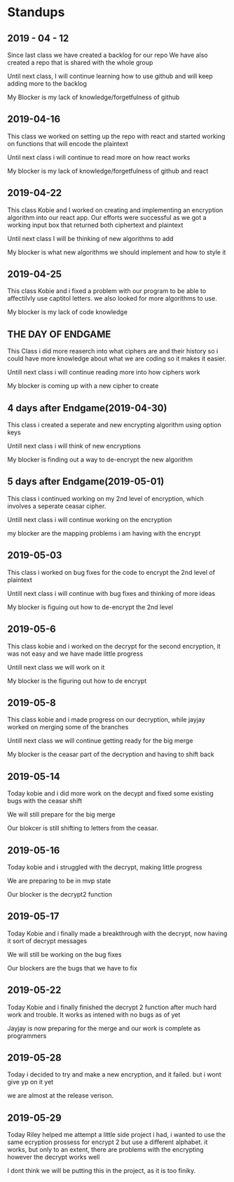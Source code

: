 # Standups

## 2019 - 04 - 12

Since last class we have created a backlog for our repo
We have also created a repo that is shared with the whole group

Until next class, I will continue learning how to use github and will keep adding more to the backlog

My Blocker is my lack of knowledge/forgetfulness of github


## 2019-04-16

This class we worked on setting up the repo with react and started working on functions that will encode the plaintext

Until next class i will continue to read more on how react works

My blocker is my lack of knowledge/forgetfulness of github and react

## 2019-04-22

This class Kobie and I worked on creating and implementing an encryption algorithm into our react app. Our efforts were successful as we got a working input box that returned both ciphertext and plaintext

Until next class I will be thinking of new algorithms to add

My blocker is what new algorithms we should implement and how to style it

## 2019-04-25

This class Kobie and i fixed a problem with our program to be able to affectilvly use captitol letters. we also looked for more algorithms to use.

My blocker is my lack of code knowledge

## THE DAY OF ENDGAME

This Class i did more reaserch into what ciphers are and their history so i could have more knowledge about what we are coding so it makes it easier.

Untill next class i will continue reading more into how ciphers work

My blocker is coming up with a new cipher to create

## 4 days after Endgame(2019-04-30)

This class i created a seperate and new encrypting algorithm using option keys

Untill next class i will think of new encryptions

My blocker is finding out a way to de-encrypt the new algorithm

## 5 days after Endgame(2019-05-01)

This class i continued working on my 2nd level of encryption, which involves a seperate ceasar cipher.

Untill next class i will continue working on the encryption

my blocker are the mapping problems i am having with the encrypt

## 2019-05-03

This class i worked on bug fixes for the code to encrypt the 2nd level of plaintext

Untill next class i will continue with bug fixes and thinking of more ideas

My blocker is figuing out how to de-encrypt the 2nd level


## 2019-05-6

This class kobie and i worked on the decrypt for the second encryption, it was not easy and we have made little progress

Untill next class we will work on it

My blocker is the figuring out how to de encrypt

## 2019-05-8

This class kobie and i made progress on our decryption, while jayjay worked on merging some of the branches

Untill next class we will continue getting ready for the big merge

My blocker is the ceasar part of the decryption and having to shift back

## 2019-05-14

Today kobie and i did more work on the decypt and fixed some existing bugs with the ceasar shift

We will still prepare for the big merge

Our blokcer is still shifting to letters from the ceasar.

## 2019-05-16

Today kobie and i struggled with the decrypt, making little progress

We are preparing to be in mvp state

Our blocker is the decrypt2 function

## 2019-05-17

Today Kobie and i finally made a breakthrough with the decrypt, now having it sort of decrypt messages

We will still be working on the bug fixes

Our blockers are the bugs that we have to fix

## 2019-05-22

Today Kobie and i finally finished the decrypt 2 function after much hard work and trouble. It works as intened with no bugs as of yet

Jayjay is now preparing for the merge and our work is complete as programmers

## 2019-05-28

Today i decided to try and make a new encryption, and it failed. but i wont give yp on it yet

we are almost at the release verison.

## 2019-05-29

Today Riley helped me attempt a little side project i had, i wanted to use the same ecryption prossess for encrypt 2 but use a different alphabet. it works, but only to an extent, there are problems with the encrypting however the decrypt works well

I dont think we will be putting this in the project, as it is too finiky.